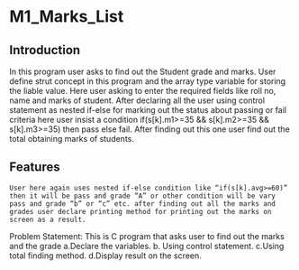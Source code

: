 # M1_Marks_List

## Introduction 

  In this program user asks to find out the Student grade and marks. User define strut concept in this program and the array type variable for storing the liable value. Here user asking to enter the required fields like roll no, name and marks of student. After declaring all the user using control statement as nested if-else for marking out the status about passing or fail criteria here user insist a condition if(s[k].m1>=35 && s[k].m2>=35 && s[k].m3>=35) then pass else fail. After finding out this one user find out the total obtaining marks of students.    


## Features

    User here again uses nested if-else condition like “if(s[k].avg>=60)” then it will be pass and grade “A” or other condition will be vary pass and grade “b” or “c” etc. after finding out all the marks and grades user declare printing method for printing out the marks on screen as a result.
Problem Statement:
This is C program that asks user to find out the marks and the grade
a.Declare the variables.
b. Using control statement.
c.Using total finding method.
d.Display result on the screen.
